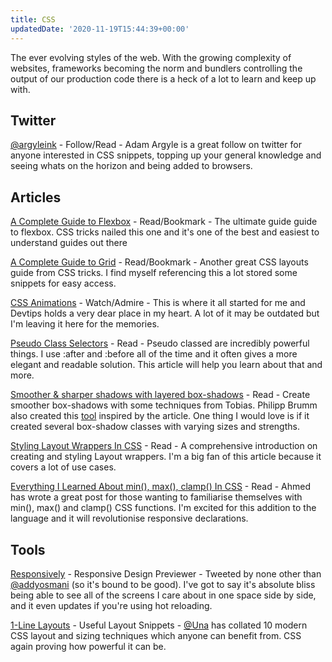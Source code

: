 ```yaml
---
title: CSS
updatedDate: '2020-11-19T15:44:39+00:00'
---
```


The ever evolving styles of the web. With the growing complexity of websites,
frameworks becoming the norm and bundlers controlling the output of our
production code there is a heck of a lot to learn and keep up with.

## Twitter

[@argyleink](https://twitter.com/argyleink) - Follow/Read - Adam Argyle is a
great follow on twitter for anyone interested in CSS snippets, topping up your
general knowledge and seeing whats on the horizon and being added to browsers.

## Articles

[A Complete Guide to Flexbox](https://css-tricks.com/snippets/css/a-guide-to-flexbox/) -
Read/Bookmark - The ultimate guide guide to flexbox. CSS tricks nailed this one
and it's one of the best and easiest to understand guides out there

[A Complete Guide to Grid](https://css-tricks.com/snippets/css/complete-guide-grid/) -
Read/Bookmark - Another great CSS layouts guide from CSS tricks. I find myself
referencing this a lot stored some snippets for easy access.

[CSS Animations](https://www.youtube.com/watch?v=8kK-cA99SA0&list=PLqGj3iMvMa4LvJ8VctoXnPI0dtE40wfid) -
Watch/Admire - This is where it all started for me and Devtips holds a very dear
place in my heart. A lot of it may be outdated but I'm leaving it here for the
memories.

[Pseudo Class Selectors](https://css-tricks.com/pseudo-class-selectors/) -
Read - Pseudo classed are incredibly powerful things. I use :after and :before
all of the time and it often gives a more elegant and readable solution. This
article will help you learn about that and more.

[Smoother & sharper shadows with layered box-shadows](https://tobiasahlin.com/blog/layered-smooth-box-shadows/) -
Read - Create smoother box-shadows with some techniques from Tobias. Philipp
Brumm also created this [tool](https://brumm.af/shadows) inspired by the
article. One thing I would love is if it created several box-shadow classes with
varying sizes and strengths.

[Styling Layout Wrappers In CSS](https://ishadeed.com/article/styling-wrappers-css) -
Read - A comprehensive introduction on creating and styling Layout wrappers. I'm
a big fan of this article because it covers a lot of use cases.

[Everything I Learned About min(), max(), clamp() In CSS](https://ishadeed.com/article/css-min-max-clamp/) -
Read - Ahmed has wrote a great post for those wanting to familiarise themselves
with min(), max() and clamp() CSS functions. I'm excited for this addition to
the language and it will revolutionise responsive declarations.

## Tools

[Responsively](https://responsively.app/) - Responsive Design Previewer -
Tweeted by none other than [@addyosmani](https://twitter.com/addyosmani) (so
it's bound to be good). I've got to say it's absolute bliss being able to see
all of the screens I care about in one space side by side, and it even updates
if you're using hot reloading.

[1-Line Layouts](https://1linelayouts.glitch.me/) - Useful Layout Snippets -
[@Una](https://twitter.com/Una) has collated 10 modern CSS layout and sizing
techniques which anyone can benefit from. CSS again proving how powerful it can
be.
